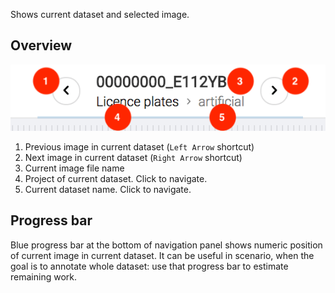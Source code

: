 Shows current dataset and selected image.

## Overview

![50](../../assets/legacy/annotation/navigation.png)

1. Previous image in current dataset (`Left Arrow` shortcut)
2. Next image in current dataset (`Right Arrow` shortcut)
3. Current image file name
4. Project of current dataset. Click to navigate.
5. Current dataset name. Click to navigate.

## Progress bar

Blue progress bar at the bottom of navigation panel shows numeric position of current image in current dataset. It can be useful in scenario, when the goal is to annotate whole dataset: use that progress bar to estimate remaining work.

